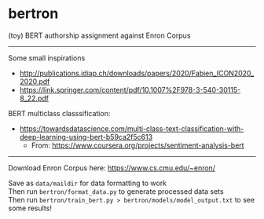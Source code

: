 # bertron
(toy) BERT authorship assignment against Enron Corpus

------------
Some small inspirations  
- http://publications.idiap.ch/downloads/papers/2020/Fabien_ICON2020_2020.pdf
- https://link.springer.com/content/pdf/10.1007%2F978-3-540-30115-8_22.pdf

BERT multiclass classsification:
- https://towardsdatascience.com/multi-class-text-classification-with-deep-learning-using-bert-b59ca2f5c613
  - From: https://www.coursera.org/projects/sentiment-analysis-bert

------------------
Download Enron Corpus here: https://www.cs.cmu.edu/~enron/

Save as `data/maildir` for data formatting to work  
Then run `bertron/format_data.py` to generate processed data sets  
Then run `bertron/train_bert.py > bertron/models/model_output.txt` to see some results!
